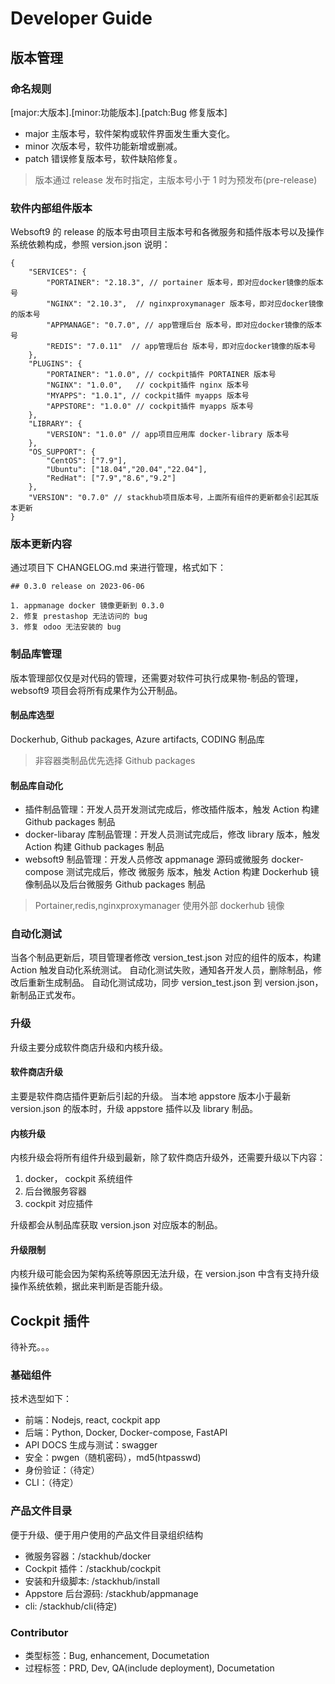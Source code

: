 # Developer Guide



## 版本管理

### 命名规则

[major:大版本].[minor:功能版本].[patch:Bug 修复版本]

- major 主版本号，软件架构或软件界面发生重大变化。
- minor 次版本号，软件功能新增或删减。
- patch 错误修复版本号，软件缺陷修复。

> 版本通过 release 发布时指定，主版本号小于 1 时为预发布(pre-release)

### 软件内部组件版本

Websoft9 的 release 的版本号由项目主版本号和各微服务和插件版本号以及操作系统依赖构成，参照 version.json 说明：

```
{
    "SERVICES": {
        "PORTAINER": "2.18.3", // portainer 版本号，即对应docker镜像的版本号
        "NGINX": "2.10.3",  // nginxproxymanager 版本号，即对应docker镜像的版本号
        "APPMANAGE": "0.7.0", // app管理后台 版本号，即对应docker镜像的版本号
        "REDIS": "7.0.11"  // app管理后台 版本号，即对应docker镜像的版本号
    },
    "PLUGINS": {
        "PORTAINER": "1.0.0", // cockpit插件 PORTAINER 版本号
        "NGINX": "1.0.0",   // cockpit插件 nginx 版本号
        "MYAPPS": "1.0.1", // cockpit插件 myapps 版本号
        "APPSTORE": "1.0.0" // cockpit插件 myapps 版本号
    },
    "LIBRARY": {
        "VERSION": "1.0.0" // app项目应用库 docker-library 版本号
    },
    "OS_SUPPORT": {
        "CentOS": ["7.9"],
        "Ubuntu": ["18.04","20.04","22.04"],
        "RedHat": ["7.9","8.6","9.2"]
    },
    "VERSION": "0.7.0" // stackhub项目版本号，上面所有组件的更新都会引起其版本更新
}
```

### 版本更新内容

通过项目下 CHANGELOG.md 来进行管理，格式如下：

```
## 0.3.0 release on 2023-06-06

1. appmanage docker 镜像更新到 0.3.0
2. 修复 prestashop 无法访问的 bug
3. 修复 odoo 无法安装的 bug

```

### 制品库管理

版本管理部仅仅是对代码的管理，还需要对软件可执行成果物-制品的管理，websoft9 项目会将所有成果作为公开制品。

#### 制品库选型

Dockerhub, Github packages, Azure artifacts, CODING 制品库

> 非容器类制品优先选择 Github packages

#### 制品库自动化

- 插件制品管理：开发人员开发测试完成后，修改插件版本，触发 Action 构建 Github packages 制品
- docker-libaray 库制品管理：开发人员测试完成后，修改 library 版本，触发 Action 构建 Github packages 制品
- websoft9 制品管理：开发人员修改 appmanage 源码或微服务 docker-compose 测试完成后，修改 微服务 版本，触发 Action 构建 Dockerhub 镜像制品以及后台微服务 Github packages 制品

> Portainer,redis,nginxproxymanager 使用外部 dockerhub 镜像

### 自动化测试

当各个制品更新后，项目管理者修改 version_test.json 对应的组件的版本，构建 Action 触发自动化系统测试。
自动化测试失败，通知各开发人员，删除制品，修改后重新生成制品。
自动化测试成功，同步 version_test.json 到 version.json， 新制品正式发布。

### 升级

升级主要分成软件商店升级和内核升级。

#### 软件商店升级

主要是软件商店插件更新后引起的升级。
当本地 appstore 版本小于最新 version.json 的版本时，升级 appstore 插件以及 library 制品。

#### 内核升级

内核升级会将所有组件升级到最新，除了软件商店升级外，还需要升级以下内容：

1. docker， cockpit 系统组件
2. 后台微服务容器
3. cockpit 对应插件

升级都会从制品库获取 version.json 对应版本的制品。

#### 升级限制

内核升级可能会因为架构系统等原因无法升级，在 version.json 中含有支持升级操作系统依赖，据此来判断是否能升级。

## Cockpit 插件

待补充。。。




### 基础组件

技术选型如下：

- 前端：Nodejs, react, cockpit app
- 后端：Python, Docker, Docker-compose, FastAPI
- API DOCS 生成与测试：swagger
- 安全：pwgen（随机密码），md5(htpasswd)
- 身份验证：（待定）
- CLI：（待定）

### 产品文件目录

便于升级、便于用户使用的产品文件目录组织结构

- 微服务容器：/stackhub/docker
- Cockpit 插件：/stackhub/cockpit
- 安装和升级脚本: /stackhub/install
- Appstore 后台源码: /stackhub/appmanage
- cli: /stackhub/cli(待定)

### Contributor

- 类型标签：Bug, enhancement, Documetation
- 过程标签：PRD, Dev, QA(include deployment), Documetation